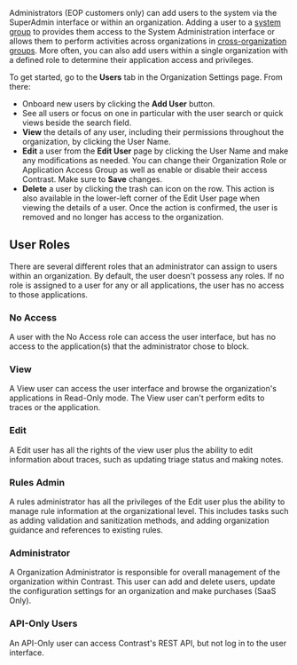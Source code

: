 <!--
title: "Manage Users"
description: "Managing Users in Contrast"
tags: "Admin manage organization configuration TeamServer Users roles permissions API"
-->

Administrators (EOP customers only) can add users to the system via the SuperAdmin interface or within an organization. Adding a user to a [system group](admin-manageorgs.html#access) to provides them access to the System Administration interface or allows them to perform activities across organizations in [cross-organization groups](admin-manageorgs.html#crossorg). More often, you can also add users within a single organization with a defined role to determine their application access and privileges.

To get started, go to the **Users** tab in the Organization Settings page. From there:

* Onboard new users by clicking the **Add User** button.
* See all users or focus on one in particular with the user search or quick views beside the search field.
* **View** the details of any user, including their permissions throughout the organization, by clicking the User Name.
* **Edit** a user from the **Edit User** page by clicking the User Name and make any modifications as needed. You can change their Organization Role or Application Access Group as well as enable or disable their access Contrast. Make sure to **Save** changes.
* **Delete** a user by clicking the trash can icon on the row. This action is also available in the lower-left corner of the Edit User page when viewing the details of a user. Once the action is confirmed, the user is removed and no longer has access to the organization. 

## User Roles
There are several different roles that an administrator can assign to users within an organization. By default, the user doesn't possess any roles. If no role is assigned to a user for any or all applications, the user has no access to those applications. 

### No Access
A user with the No Access role can access the user interface, but has no access to the application(s) that the administrator chose to block. 

### View
A View user can access the user interface and browse the organization's applications in Read-Only mode. The View user can't perform edits to traces or the application.

### Edit
A Edit user has all the rights of the view user plus the ability to edit information about traces, such as updating triage status and making notes.

### Rules Admin
A rules administrator has all the privileges of the Edit user plus the ability to manage rule information at the organizational level. This includes tasks such as adding validation and sanitization methods, and adding organization guidance and references to existing rules.

### Administrator
A Organization Administrator is responsible for overall management of the organization within Contrast. This user can add and delete users, update the configuration settings for an organization and make purchases (SaaS Only).

### API-Only Users
An API-Only user can access Contrast's REST API, but not log in to the user interface. <!-- An API-Only user can also be granted and of the roles described above (creating administrator API accounts is not recommended). -->

